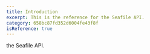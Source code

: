 ```yaml
---
title: Introduction
excerpt: This is the reference for the Seafile API. 
category: 658bc87fd352d6004fe43f8f
isReference: true
---
```


the Seafile API.  

